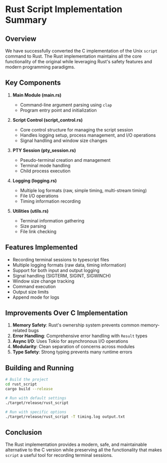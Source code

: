 # Rust Script Implementation Summary

## Overview

We have successfully converted the C implementation of the Unix `script` command to Rust. The Rust implementation maintains all the core functionality of the original while leveraging Rust's safety features and modern programming paradigms.

## Key Components

1. **Main Module (main.rs)**
   - Command-line argument parsing using `clap`
   - Program entry point and initialization

2. **Script Control (script_control.rs)**
   - Core control structure for managing the script session
   - Handles logging setup, process management, and I/O operations
   - Signal handling and window size changes

3. **PTY Session (pty_session.rs)**
   - Pseudo-terminal creation and management
   - Terminal mode handling
   - Child process execution

4. **Logging (logging.rs)**
   - Multiple log formats (raw, simple timing, multi-stream timing)
   - File I/O operations
   - Timing information recording

5. **Utilities (utils.rs)**
   - Terminal information gathering
   - Size parsing
   - File link checking

## Features Implemented

- Recording terminal sessions to typescript files
- Multiple logging formats (raw data, timing information)
- Support for both input and output logging
- Signal handling (SIGTERM, SIGINT, SIGWINCH)
- Window size change tracking
- Command execution
- Output size limits
- Append mode for logs

## Improvements Over C Implementation

1. **Memory Safety**: Rust's ownership system prevents common memory-related bugs
2. **Error Handling**: Comprehensive error handling with `Result` types
3. **Async I/O**: Uses Tokio for asynchronous I/O operations
4. **Modularity**: Clean separation of concerns across modules
5. **Type Safety**: Strong typing prevents many runtime errors

## Building and Running

```bash
# Build the project
cd rust_script
cargo build --release

# Run with default settings
./target/release/rust_script

# Run with specific options
./target/release/rust_script -T timing.log output.txt
```

## Conclusion

The Rust implementation provides a modern, safe, and maintainable alternative to the C version while preserving all the functionality that makes `script` a useful tool for recording terminal sessions.